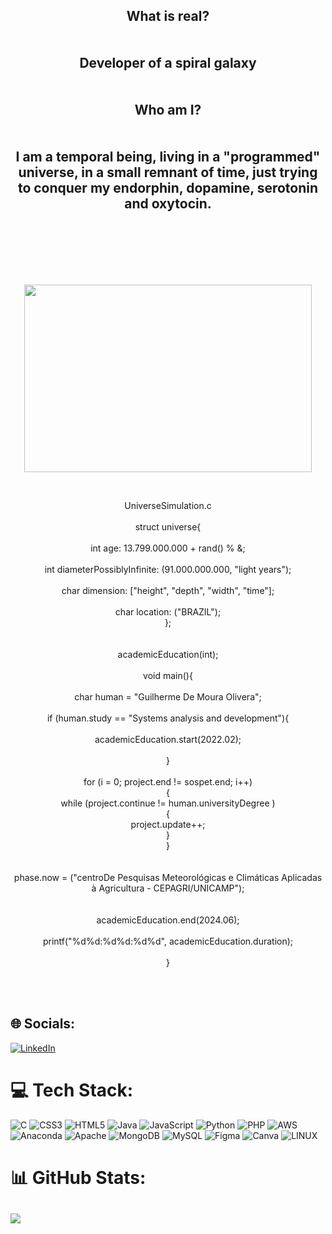 <h2 align="center">What is real?<br><br><br>Developer of a spiral galaxy<br><br><br>Who am I?<br><br><br>I am a temporal being, living in a "programmed" universe, in a small remnant of time, just trying to conquer my endorphin, dopamine, serotonin and oxytocin.</h2><br><br><br><br><br>

<p align="center">
  <img width="460" height="300" src="https://media.tenor.com/wilYo_7wGKYAAAAC/new-game-ahagon-umiko-programming.gif"">
</p>
                                                                                                                     
<br clear="both"><p align="center">UniverseSimulation.c<br><br>struct universe{<br><br>int age: 13.799.000.000 + rand() % &;<br><br>int diameterPossiblyInfinite: (91.000.000.000, "light years");<br><br>char dimension: ["height", "depth", "width", "time"];<br><br>char location: ("BRAZIL");<br>};<br><br><br>academicEducation(int);<br><br>void main(){<br><br>char human = "Guilherme De Moura Olivera";<br><br>if (human.study == "Systems analysis and development"){<br><br>academicEducation.start(2022.02);<br><br>}<br><br>for (i = 0; project.end != sospet.end; i++)<br>{<br>while (project.continue != human.universityDegree )<br>{<br>project.update++;<br>}<br>}<br><br><br>phase.now = ("centroDe Pesquisas Meteorológicas e Climáticas Aplicadas à Agricultura - CEPAGRI/UNICAMP");<br><br><br>academicEducation.end(2024.06);<br><br>printf("%d%d:%d%d:%d%d", academicEducation.duration);<br><br>}</p><br><br>


## 🌐 Socials:
[![LinkedIn](https://img.shields.io/badge/LinkedIn-%230077B5.svg?logo=linkedin&logoColor=white)](https://linkedin.com/in/guilherme-de-moura-oliveira-472965247/) 

# 💻 Tech Stack:
![C](https://img.shields.io/badge/c-%2300599C.svg?style=plastic&logo=c&logoColor=white) ![CSS3](https://img.shields.io/badge/css3-%231572B6.svg?style=plastic&logo=css3&logoColor=white) ![HTML5](https://img.shields.io/badge/html5-%23E34F26.svg?style=plastic&logo=html5&logoColor=white) ![Java](https://img.shields.io/badge/java-%23ED8B00.svg?style=plastic&logo=java&logoColor=white) ![JavaScript](https://img.shields.io/badge/javascript-%23323330.svg?style=plastic&logo=javascript&logoColor=%23F7DF1E) ![Python](https://img.shields.io/badge/python-3670A0?style=plastic&logo=python&logoColor=ffdd54) ![PHP](https://img.shields.io/badge/php-%23777BB4.svg?style=plastic&logo=php&logoColor=white) ![AWS](https://img.shields.io/badge/AWS-%23FF9900.svg?style=plastic&logo=amazon-aws&logoColor=white) ![Anaconda](https://img.shields.io/badge/Anaconda-%2344A833.svg?style=plastic&logo=anaconda&logoColor=white) ![Apache](https://img.shields.io/badge/apache-%23D42029.svg?style=plastic&logo=apache&logoColor=white) ![MongoDB](https://img.shields.io/badge/MongoDB-%234ea94b.svg?style=plastic&logo=mongodb&logoColor=white) ![MySQL](https://img.shields.io/badge/mysql-%2300f.svg?style=plastic&logo=mysql&logoColor=white) 	![Figma](https://img.shields.io/badge/figma-%23F24E1E.svg?style=plastic&logo=figma&logoColor=white) ![Canva](https://img.shields.io/badge/Canva-%2300C4CC.svg?style=plastic&logo=Canva&logoColor=white) ![LINUX](https://img.shields.io/badge/Linux-FCC624?style=plastic&logo=linux&logoColor=black)
# 📊 GitHub Stats:
![](https://github-readme-streak-stats.herokuapp.com/?user=gui-moura-oliveira&theme=dark&hide_border=false)<br/>
---

<!-- Proudly created with GPRM ( https://gprm.itsvg.in ) -->
